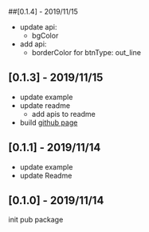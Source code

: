 ##[0.1.4] - 2019/11/15
* update api:
    * bgColor
* add api:
    * borderColor 
        for btnType:  out_line 

## [0.1.3] - 2019/11/15
* update example
* update readme
	* add apis to readme 
* build [github page](http://github.doylee.cn/)

## [0.1.1] - 2019/11/14
* update example
* update Readme 

## [0.1.0] - 2019/11/14
init pub package
